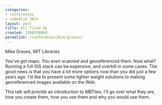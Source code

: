 ```yaml
---
categories:
- conferences
- code4lib 2014
layout: post
title: All Tiled Up
created: 1390338069
permalink: /conference/2014/graves/
---
```

Mike Graves, MIT Libraries

You've got maps. You even scanned and georeferenced them. Now what? Running a full GIS stack can be expensive, and overkill in some cases. The good news is that you have a lot more options now than you did just a few years ago. I'd like to present some lighter weight solutions to making georeferenced images available on the Web.

This talk will provide an introduction to MBTiles. I'll go over what they are, how you create them, how you use them and why you would use them.
